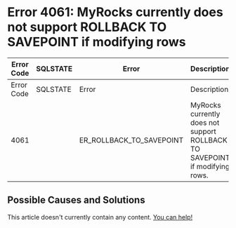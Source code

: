 
# Error 4061: MyRocks currently does not support ROLLBACK TO SAVEPOINT if modifying rows


| Error Code | SQLSTATE | Error | Description |
| --- | --- | --- | --- |
| Error Code | SQLSTATE | Error | Description |
| 4061 |  | ER_ROLLBACK_TO_SAVEPOINT | MyRocks currently does not support ROLLBACK TO SAVEPOINT if modifying rows. |




## Possible Causes and Solutions


This article doesn't currently contain any content. [You can help!](/en/writing-and-editing-knowledge-base-articles/)


